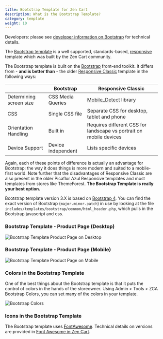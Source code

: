 ```yaml
---
title: Bootstrap Template for Zen Cart
description: What is the Bootstrap Template? 
category: template
weight: 10
---
```


Developers: please see [developer information on Bootstrap](/dev/libraries/bootstrap/) for technical details.

The [Bootstrap template](https://www.zen-cart.com/downloads.php?do=file&id=2191) is a well supported, standards-based, [responsive](/user/template/responsive/) template which was built by the Zen Cart community. 

The Bootstrap template is built on the [Bootstrap](https://getbootstrap.com/) front-end toolkit.  It differs from - **and is better than** - the older [Responsive Classic](/user/template/responsive_classic/) template in the following ways: 

||Bootstrap|Responsive Classic| 
-|-|-|
|Determining screen size|CSS Media Queries | [Mobile_Detect](http://mobiledetect.net/) library |
|CSS|Single CSS file|Separate CSS for desktop, tablet and phone|
|Orientation Handling|Built in|Requires different CSS for landscape vs portrait on mobile devices|
|Device Support|Device independent|Lists specific devices|

Again, each of these points of difference is actually an advantage for Bootstrap; the way it does things is more modern and suited to a mobile-first world.  Note further that the disadvantages of Responsive Classic are also present in the older Picaflor Azul Responsive templates and most templates from stores like ThemeForest.  **The Bootstrap Template is really your best option.** 

Bootstrap template version 3.X is based on [Bootstrap 4](https://getbootstrap.com/docs/4.6/getting-started/introduction/).  You can find the exact version of Bootstrap (`major.minor.patch`) in use by looking at the file `includes/templates/bootstrap/common/html_header.php`, which pulls in the Bootstrap javascript and css.

### Bootstrap Template - Product Page (Desktop) 
![Bootstrap Template Product Page on Desktop](/images/bootstrap_desktop.png)

### Bootstrap Template - Product Page (Mobile) 
![Bootstrap Template Product Page on Mobile](/images/bootstrap_full.png)

### Colors in the Bootstrap Template

One of the best things about the Bootstrap template is that it puts the control of colors in the hands of the storeowner.  Using Admin > Tools > ZCA Bootstrap Colors, you can set many of the colors in your template. 

![Bootstrap Colors](/images/bootstrap_colors.png)

### Icons in the Bootstrap Template 

The Bootstrap template uses [FontAwesome](/user/template/font_awesome/).  Technical details on versions are provided in [Font Awesome in Zen Cart](/dev/libraries/font_awesome/). 
